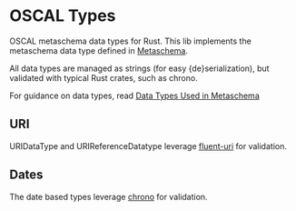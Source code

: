 # OSCAL Types
OSCAL metaschema data types for Rust.
This lib implements the metaschema data type defined in [Metaschema](https://github.com/usnistgov/metaschema).

All data types are managed as strings (for easy {de}serialization), but validated with typical Rust crates, such as chrono.

For guidance on data types, read [Data Types Used in Metaschema](https://pages.nist.gov/metaschema/specification/datatypes/)
## URI
URIDataType and URIReferenceDatatype leverage [fluent-uri](https://docs.rs/fluent_uri) for validation.

## Dates
The date based types leverage [chrono](https://docs.rs/chrono) for validation.
